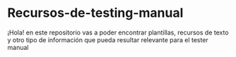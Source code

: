 # Recursos-de-testing-manual
¡Hola! en este repositorio vas a poder encontrar plantillas, recursos de texto y otro tipo de información que pueda resultar relevante para el tester manual

